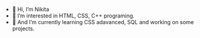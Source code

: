 - 👋 Hi, I’m Nikita
- 👀 I’m interested in HTML, CSS, C++ programing.
- 🌱 And I’m currently learning CSS adavanced, SQL and working on some projects.

